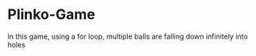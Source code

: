 # Plinko-Game
In this game, using a for loop, multiple balls are falling down infinitely into holes
